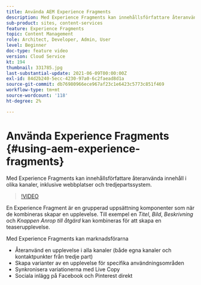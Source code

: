```yaml
---
title: Använda AEM Experience Fragments
description: Med Experience Fragments kan innehållsförfattare återanvända innehåll i olika kanaler, inklusive webbplatser och tredjepartssystem.
sub-product: sites, content-services
feature: Experience Fragments
topic: Content Management
role: Architect, Developer, Admin, User
level: Beginner
doc-type: feature video
version: Cloud Service
kt: 194
thumbnail: 331785.jpg
last-substantial-update: 2021-06-09T00:00:00Z
exl-id: 84d2b240-5ecc-4230-97a0-6c2faead8d1a
source-git-commit: db76980966ece967af23c1e6423c5773c851f469
workflow-type: tm+mt
source-wordcount: '118'
ht-degree: 2%

---
```


# Använda Experience Fragments {#using-aem-experience-fragments}

Med Experience Fragments kan innehållsförfattare återanvända innehåll i olika kanaler, inklusive webbplatser och tredjepartssystem.

>[!VIDEO](https://video.tv.adobe.com/v/331785/?quality=12&learn=on)

En Experience Fragment är en grupperad uppsättning komponenter som när de kombineras skapar en upplevelse. Till exempel en *Titel*, *Bild*, *Beskrivning* och *Knappen Anrop till åtgärd* kan kombineras för att skapa en teaserupplevelse.

Med Experience Fragments kan marknadsförarna

* Återanvänd en upplevelse i alla kanaler (både egna kanaler och kontaktpunkter från tredje part)
* Skapa varianter av en upplevelse för specifika användningsområden
* Synkronisera variationerna med Live Copy
* Sociala inlägg på Facebook och Pinterest direkt
